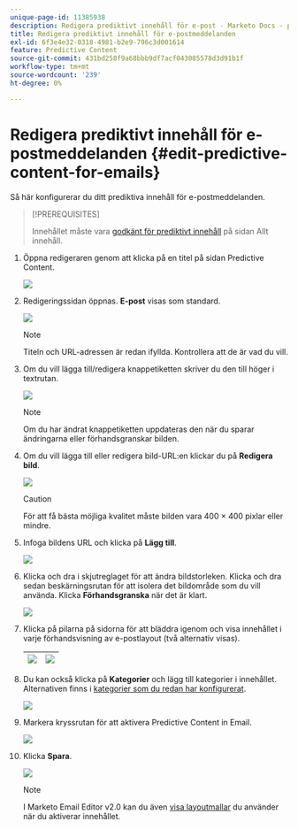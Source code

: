 ```yaml
---
unique-page-id: 11385938
description: Redigera prediktivt innehåll för e-post - Marketo Docs - produktdokumentation
title: Redigera prediktivt innehåll för e-postmeddelanden
exl-id: 6f3e4e32-0318-4981-b2e9-796c3d001614
feature: Predictive Content
source-git-commit: 431bd258f9a68bbb9df7acf043085578d3d91b1f
workflow-type: tm+mt
source-wordcount: '239'
ht-degree: 0%

---
```


# Redigera prediktivt innehåll för e-postmeddelanden {#edit-predictive-content-for-emails}

Så här konfigurerar du ditt prediktiva innehåll för e-postmeddelanden.

>[!PREREQUISITES]
>
>Innehållet måste vara [godkänt för prediktivt innehåll](/help/marketo/product-docs/predictive-content/working-with-all-content/approve-a-title-for-predictive-content.md) på sidan Allt innehåll.

1. Öppna redigeraren genom att klicka på en titel på sidan Predictive Content.

   ![](assets/image2017-10-3-9-3a30-3a25.png)

1. Redigeringssidan öppnas. **E-post** visas som standard.

   ![](assets/image2017-10-3-9-3a31-3a18.png)

   >[!NOTE]
   >
   >Titeln och URL-adressen är redan ifyllda. Kontrollera att de är vad du vill.

1. Om du vill lägga till/redigera knappetiketten skriver du den till höger i textrutan.

   ![](assets/image2017-10-3-9-3a32-3a18.png)

   >[!NOTE]
   >
   >Om du har ändrat knappetiketten uppdateras den när du sparar ändringarna eller förhandsgranskar bilden.

1. Om du vill lägga till eller redigera bild-URL:en klickar du på **Redigera bild**.

   ![](assets/image2017-10-3-9-3a33-3a11.png)

   >[!CAUTION]
   >
   >För att få bästa möjliga kvalitet måste bilden vara 400 × 400 pixlar eller mindre.

1. Infoga bildens URL och klicka på **Lägg till**.

   ![](assets/five.png)

1. Klicka och dra i skjutreglaget för att ändra bildstorleken. Klicka och dra sedan beskärningsrutan för att isolera det bildområde som du vill använda. Klicka **Förhandsgranska** när det är klart.

   ![](assets/six.png)

1. Klicka på pilarna på sidorna för att bläddra igenom och visa innehållet i varje förhandsvisning av e-postlayout (två alternativ visas).

   | ![](assets/sevena.png) | ![](assets/sevenb.png) |
   |---|---|

1. Du kan också klicka på **Kategorier** och lägg till kategorier i innehållet. Alternativen finns i [kategorier som du redan har konfigurerat](/help/marketo/product-docs/predictive-content/getting-started/set-up-categories.md).

   ![](assets/eight.png)

1. Markera kryssrutan för att aktivera Predictive Content in Email.

   ![](assets/nine.png)

1. Klicka **Spara**.

   ![](assets/save.png)

   >[!NOTE]
   >
   >I Marketo Email Editor v2.0 kan du även [visa layoutmallar](/help/marketo/product-docs/predictive-content/enabling-predictive-content/enable-predictive-content-in-emails.md) du använder när du aktiverar innehållet.
